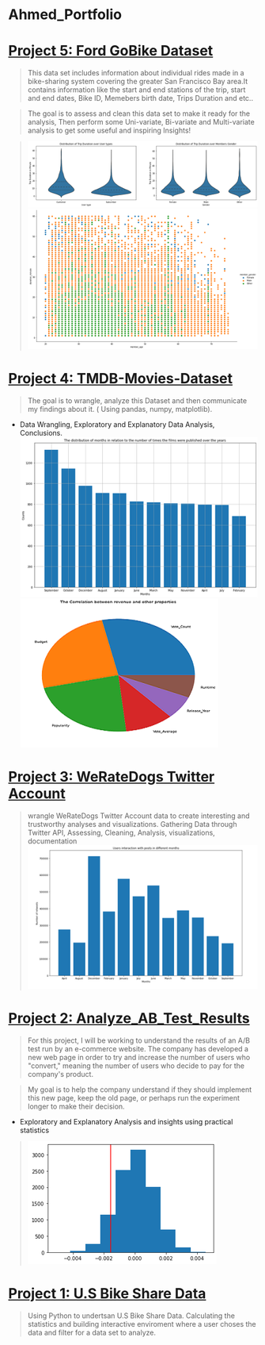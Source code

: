 # Ahmed_Portfolio
# [Project 5: Ford GoBike Dataset](https://github.com/ahmedosama181/Ford-GoBike-Dataset-2019)
> This data set includes information about individual rides made in a bike-sharing system covering the greater San Francisco Bay area.It contains information like the start and end stations of the trip, start and end dates, Bike ID, Memebers birth date, Trips Duration and etc..

>  The goal is to assess and clean this data set to make it ready for the analysis, Then perform some Uni-variate, Bi-variate and Multi-variate analysis to get some useful and inspiring Insights!

> ![](/Images/FordDataset%201.png)
> ![](/Images/FordDataset2.png)

# [Project 4: TMDB-Movies-Dataset](https://github.com/ahmedosama181/TMDB-Movies-Dataset)
> The goal is to wrangle, analyze this Dataset and then communicate my findings about it. ( Using pandas, numpy, matplotlib).
- Data Wrangling, Exploratory and Explanatory Data Analysis, Conclusions.
![](/Images/Movies%201.png)
![](/Images/Movies%202.png)

# [Project 3: WeRateDogs Twitter Account](https://github.com/ahmedosama181/WeRateDogs)
> wrangle WeRateDogs Twitter Account data to create interesting and trustworthy analyses and visualizations. Gathering Data through Twitter API, Assessing, Cleaning, Analysis, visualizations, documentation
![](/Images/Twitter%20Acc.png)

# [Project 2: Analyze_AB_Test_Results](https://github.com/ahmedosama181/Analyze_AB_Test_Results)
> For this project, I will be working to understand the results of an A/B test run by an e-commerce website. The company has developed a new web page in order to try and increase the number of users who "convert," meaning the number of users who decide to pay for the company's product.

>  My goal is to help the company understand if they should implement this new page, keep the old page, or perhaps run the experiment longer to make their decision.
-  Exploratory and Explanatory Analysis and insights using practical statistics

> ![](/Images/ABtest.png)

# [Project 1: U.S Bike Share Data](https://github.com/ahmedosama181/U.S-Bike-Share-Data)
> Using Python to undertsan U.S Bike Share Data. Calculating the statistics and building interactive enviroment where a user choses the data and filter for a data set to analyze. 
